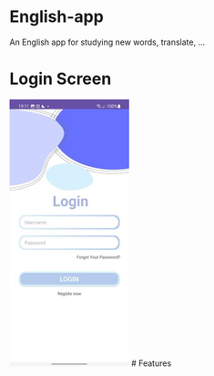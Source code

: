 # English-app
An English app for studying new words, translate, ...
# Login Screen
<img src="https://github.com/trongkhai77/English-app/blob/main/loginScreen.jpg" />
# Features
